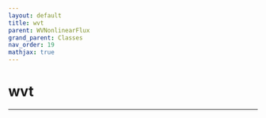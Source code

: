 ```yaml
---
layout: default
title: wvt
parent: WVNonlinearFlux
grand_parent: Classes
nav_order: 19
mathjax: true
---
```


#  wvt




---

